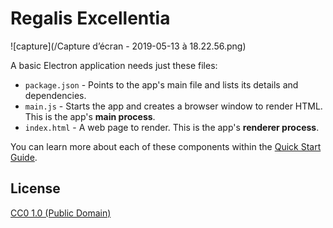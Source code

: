 # Regalis Excellentia

![capture](/Capture d’écran - 2019-05-13 à 18.22.56.png)

A basic Electron application needs just these files:

- `package.json` - Points to the app's main file and lists its details and dependencies.
- `main.js` - Starts the app and creates a browser window to render HTML. This is the app's **main process**.
- `index.html` - A web page to render. This is the app's **renderer process**.

You can learn more about each of these components within the [Quick Start Guide](https://electronjs.org/docs/tutorial/quick-start).

## License

[CC0 1.0 (Public Domain)](LICENSE.md)
